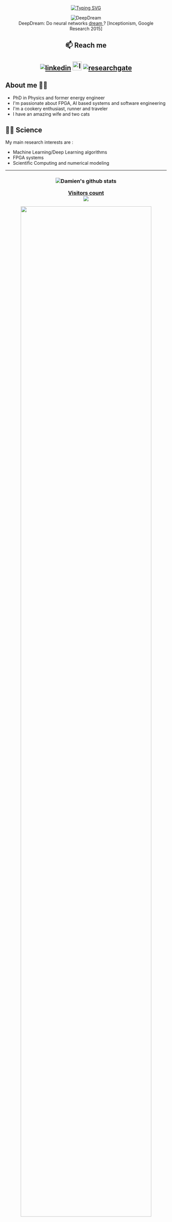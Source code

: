 <div align="center"> 

<a href="https://git.io/typing-svg"><img src="https://readme-typing-svg.demolab.com?         font=Fira+Code&weight=800&size=30&duration=3500&pause=400&color=239A3B&center=true&width=750&lines=Hello there !++;I'm+Damien+Sicard++;A++French+scientist;Engineer+and+self-taught+developer" alt="Typing SVG" /></a>

<figure>
    <img src="public/DeepDream.png"
         alt="DeepDream">
    <figcaption> DeepDream: Do neural networks <a href="https://ai.googleblog.com/2015/06/inceptionism-going-deeper-into-neural.html"><span>dream </span></a>? [Inceptionism, Google Research 2015]</figcaption>
    
</figure>

</div>


<h2 align="center"> 📫 Reach me <h2/>
<p align="center">
    <!------>
    <a href="https://www.linkedin.com/in/damien-sicard-7b14a9122/" target="blank" rel="noreferrer">
    <img src="https://img.shields.io/badge/LinkedIn-0077B5?style=for-the-badge&logo=linkedin&logoColor=white" alt="linkedin" /></a> 
    <!------>
    <a href="mailto:sicard.research@gmail.com" target="blank" rel="noreferrer">
    <img src="https://img.shields.io/badge/-sicard.research@gmail.com-c14438?style=flat-square&logo=Gmail&logoColor=white&link=sicard.research@gmail.com)" alt="linkedin" alt="ORCID" height="28" /></a> 
    <!------>
    <a href="https://www.researchgate.net/profile/Damien-Sicard" target="blank" rel="noreferrer">
    <img src="https://img.shields.io/badge/ResearchGate-00CCBB?style=for-the-badge&logo=ResearchGate&logoColor=white" alt="researchgate" /></a>
</p>
   
<!-- <div align="center">  
    📜 You can find my <a href="Damien_Sicard_resume2023.pdf"><span style="text-align:center">resume</span></a>
 </div>-->

 ## About me 🧔‍♂️
 
 - PhD in Physics and former energy engineer
 - I'm passionate about FPGA, AI based systems and software engineering 
 - I'm a cookery enthusiast, runner and traveler
 - I have an amazing wife and two cats


## 👨‍🔬 Science

My main research interests are :
* Machine Learning/Deep Learning algorithms
* FPGA systems
* Scientific Computing and numerical modeling



--------------------------------
<h3 align="center" id="languages">

![Damien's github stats](https://github-readme-stats.vercel.app/api?username=altar31&count_private=true&show_icons=true&theme=chartreuse-dark)<a href="https://github.com/altar31/github-readme-stats">
<!-- Programming Languages -->



 <p align="center"> 
  Visitors count<br>
  <img src="https://profile-counter.glitch.me/altar31/count.svg" />
</p>

    
<img src="stats.gif" width="90%"><br/><br/>
